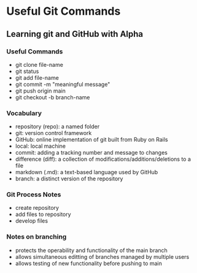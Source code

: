 # Useful Git Commands

## Learning git and GitHub with Alpha

### Useful Commands
- git clone file-name
- git status
- git add file-name
- git commit -m "meaningful message"
- git push origin main
- git checkout -b branch-name

### Vocabulary
- repository (repo): a named folder
- git: version control framework
- GitHub: online implementation of git built from Ruby on Rails
- local: local machine
- commit: adding a tracking number and message to changes
- difference (diff): a collection of modifications/additions/deletions to a file
- markdown (.md): a text-based language used by GitHub
- branch: a distinct version of the repository

### Git Process Notes
- create repository
- add files to repository
- develop files

### Notes on branching
- protects the operability and functionality of the main branch
- allows simultaneous editting of branches managed by multiple users
- allows testing of new functionality before pushing to main